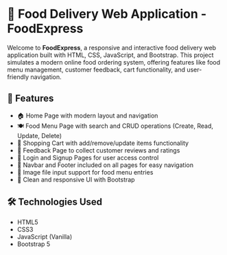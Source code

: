 # 🍔 Food Delivery Web Application - FoodExpress

Welcome to **FoodExpress**, a responsive and interactive food delivery web application built with HTML, CSS, JavaScript, and Bootstrap. This project simulates a modern online food ordering system, offering features like food menu management, customer feedback, cart functionality, and user-friendly navigation.

## 📌 Features

- 🏠 Home Page with modern layout and navigation
- 🍽️ Food Menu Page with search and CRUD operations (Create, Read, Update, Delete)
- 🛒 Shopping Cart with add/remove/update items functionality
- 🧾 Feedback Page to collect customer reviews and ratings
- 🔐 Login and Signup Pages for user access control
- 🧭 Navbar and Footer included on all pages for easy navigation
- 📸 Image file input support for food menu entries
- 🎨 Clean and responsive UI with Bootstrap

## 🛠️ Technologies Used

- HTML5
- CSS3
- JavaScript (Vanilla)
- Bootstrap 5

